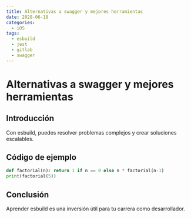 ```yaml
---
title: Alternativas a swagger y mejores herramientas
date: 2028-06-18
categories:
  - iOS
tags:
  - esbuild
  - jest
  - gitlab
  - swagger
---
```


# Alternativas a swagger y mejores herramientas

## Introducción

Con esbuild, puedes resolver problemas complejos y crear soluciones escalables.

## Código de ejemplo

```python
def factorial(n): return 1 if n == 0 else n * factorial(n-1)
print(factorial(5))
```

## Conclusión

Aprender esbuild es una inversión útil para tu carrera como desarrollador.